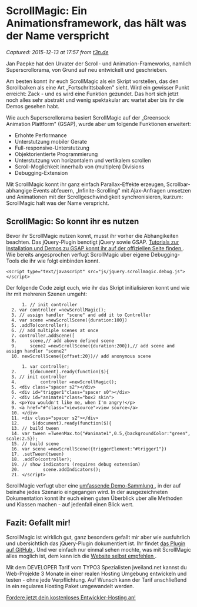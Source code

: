 # ScrollMagic: Ein Animationsframework, das hält was der Name verspricht

_Captured: 2015-12-13 at 17:57 from [t3n.de](http://t3n.de/news/scrollmagic-animationsframework-534920/)_

Jan Paepke hat den Urvater der Scroll- und Animation-Frameworks, namlich Superscrollorama, von Grund auf neu entwickelt und geschrieben.

Am besten konnt ihr euch ScrollMagic als ein Skript vorstellen, das den Scrollbalken als eine Art „Fortschrittsbalken" sieht. Wird ein gewisser Punkt erreicht: Zack - und es wird eine Funktion gezundet. Das hort sich jetzt noch alles sehr abstrakt und wenig spektakular an: wartet aber bis ihr die Demos gesehen habt.

Wie auch Superscrollorama basiert ScrollMagic auf der „Greensock Animation Plattform" (GSAP), wurde aber um folgende Funktionen erweitert:

  * Erhohte Performance
  * Unterstutzung mobiler Gerate
  * Full-responsive-Unterstutzung
  * Objektorientierte Programmierung
  * Unterstutzung von horizontalem und vertikalem scrollen
  * Scroll-Moglichkeit innerhalb von (multiplen) Divisions
  * Debugging-Extension

Mit ScrollMagic konnt ihr ganz einfach Parallax-Effekte erzeugen, Scrollbar-abhangige Events abfeuern, „Infinite-Scrolling" mit Ajax-Anfragen umsetzen und Animationen mit der Scrollgeschwindigkeit synchronisieren, kurzum: ScrollMagic halt was der Name verspricht.

## ScrollMagic: So konnt ihr es nutzen

Bevor ihr ScrollMagic nutzen konnt, musst ihr vorher die Abhangikeiten beachten. Das jQuery-Plugin benotigt jQuery sowie GSAP. [Tutorials zur Installation und Demos zu GSAP konnt ihr auf der offiziellen Seite finden ](http://www.greensock.com/gsap-js/). Wie bereits angesprochen verfugt ScrollMagic uber eigene Debugging-Tools die ihr wie folgt einbinden konnt.
    
    
    <script type="text/javascript" src="js/jquery.scrollmagic.debug.js"></script>

Der folgende Code zeigt euch, wie ihr das Skript initialisieren konnt und wie ihr mit mehreren Szenen umgeht:
    
          1. // init controller
      2. var controller =newScrollMagic();
      3. // assign handler "scene" and add it to Controller
      4. var scene =newScrollScene({duration:100})
      5. .addTo(controller);
      6. // add multiple scenes at once
      7. controller.addScene([
      8.     scene,// add above defined scene
      9.     scene2 =newScrollScene({duration:200}),// add scene and assign handler "scene2"
      10. newScrollScene({offset:20})// add anonymous scene
    
          1. var controller;
      2.     $(document).ready(function($){
      3. // init controller
      4.         controller =newScrollMagic();
      5. <div class="spacer s2"></div>
      6. <div id="trigger1"class="spacer s0"></div>
      7. <div id="animate1"class="box2 skin">
      8. <p>You wouldn't like me, when I'm angry!</p>
      9. <a href="#"class="viewsource">view source</a>
      10. </div>
      11. <div class="spacer s2"></div>
      12.     $(document).ready(function($){
      13. // build tween
      14. var tween =TweenMax.to("#animate1",0.5,{backgroundColor:"green", scale:2.5});
      15. // build scene
      16. var scene =newScrollScene({triggerElement:"#trigger1"})
      17. .setTween(tween)
      18. .addTo(controller);
      19. // show indicators (requires debug extension)
      20.         scene.addIndicators();
      21. </script>

ScrollMagic verfugt uber eine [umfassende Demo-Sammlung ](http://janpaepke.github.io/ScrollMagic/examples/index.html), in der auf beinahe jedes Szenario eingegangen wird. In der ausgezeichneten Dokumentation konnt ihr euch einen guten Überblick uber alle Methoden und Klassen machen - auf jedenfall einen Blick wert.

## Fazit: Gefallt mir!

ScrollMagic ist wirklich gut, ganz besonders gefallt mir aber wie ausfuhrlich und ubersichtlich das jQuery-Plugin dokumentiert ist. Ihr findet [das Plugin auf GitHub ](https://github.com/janpaepke/ScrollMagic). Und wer einfach nur einmal sehen mochte, was mit ScrollMagic alles moglich ist, dem kann ich die [Website selbst empfehlen ](http://janpaepke.github.io/ScrollMagic/).

Mit dem DEVELOPER Tarif vom TYPO3 Spezialisten jweiland.net kannst du Web-Projekte 3 Monate in einer realen Hosting Umgebung entwickeln und testen - ohne jede Verpflichtung. Auf Wunsch kann der Tarif anschließend in ein regulares Hosting Paket umgewandelt werden.

[Fordere jetzt dein kostenloses Entwickler-Hosting an!](http://guruads.de/api/click/56542c13497959332200003f)
